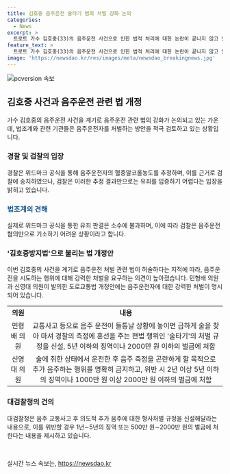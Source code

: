 ```yaml
---
title: 김호중 음주운전 술타기 범죄 처벌 강화 논의
categories:
  - News
excerpt: >
  트로트 가수 김호중(33)의 음주운전 사건으로 인한 법적 처리에 대한 논란이 끝나지 않고 있다. 김호중씨의 음주운전 혐의가 적용되지 않은 것에 대한 국민들의 지적이 높아지면서 법 강화를 요구하는 목소리도 나오고 있다. 이에 따라 술 타기를 시도하는 음주운전자를 처벌하는 방향으로 법률 개정을 추진하며, 관련 법안이 국회에 상정되었다. 이에 대한 관련 당국의 입장 및 대응은 계속해서 이슈가 될 전망이다.
feature_text: >
  트로트 가수 김호중(33)의 음주운전 사건으로 인한 법적 처리에 대한 논란이 끝나지 않고 있다. 김호중씨의 음주운전 혐의가 적용되지 않은 것에 대한 국민들의 지적이 높아지면서 법 강화를 요구하는 목소리도 나오고 있다. 이에 따라 술 타기를 시도하는 음주운전자를 처벌하는 방향으로 법률 개정을 추진하며, 관련 법안이 국회에 상정되었다. 이에 대한 관련 당국의 입장 및 대응은 계속해서 이슈가 될 전망이다.
image: 'https://newsdao.kr/res/images/meta/newsdao_breakingnews.jpg'
---
```


<p><img src="https://newsdao.kr/res/images/meta/newsdao_breakingnews.jpg" alt="pcversion 속보" /></p>

<h2 data-ke-size="size26">김호중 사건과 음주운전 관련 법 개정</h2>

<p data-ke-size="size16">가수 김호중의 음주운전 사건을 계기로 음주운전 관련 법의 강화가 논의되고 있는 가운데, 법조계와 관련 기관들은 음주운전자를 처벌하는 방안을 적극 검토하고 있는 상황입니다.</p>

<h3><b>경찰 및 검찰의 입장</b></h3>

<p data-ke-size="size16">경찰은 위드마크 공식을 통해 음주운전자의 혈중알코올농도를 추정하며, 이를 근거로 검찰에 송치하였으나, 검찰은 이러한 추정 결과만으로는 유죄를 입증하기 어렵다는 입장을 밝히고 있습니다.</p>

<h3><span style="color: #1a5490;"><b>법조계의 견해</b></span></h3>

<p data-ke-size="size16">실제로 위드마크 공식을 통한 유죄 판결은 소수에 불과하며, 이에 따라 검찰은 음주운전 혐의만으로 기소하기 어려운 상황이라고 합니다.</p>

<h3><b>'김호중방지법'으로 불리는 법 개정안</b></h3>

<p data-ke-size="size16">이번 김호중의 사건을 계기로 음주운전 처벌 관련 법이 허술하다는 지적에 따라, 음주운전을 시도하는 행위에 대해 강력한 처벌을 요구하는 의견이 높아졌습니다. 민형배 의원과 신영대 의원이 발의한 도로교통법 개정안에는 음주운전자에 대한 강력한 처벌이 명시되어 있습니다.</p>

<table>
    <tr>
        <td style="text-align: center; height: 17px;"><b>의원</b></td>
        <td style="text-align: center; height: 17px;"><b>내용</b></td>
    </tr>
    <tr>
        <td style="text-align: center; height: 17px;">민형배 의원</td>
        <td style="text-align: center; height: 17px;">교통사고 등으로 음주 운전이 들통날 상황에 놓이면 급하게 술을 찾아 마셔 경찰의 측정에 혼선을 주는 편법 행위인 '술타기'의 처벌 규정을 신설, 5년 이하의 징역이나 2000만 원 이하의 벌금에 처함</td>
    </tr>
    <tr>
        <td style="text-align: center; height: 17px;">신영대 의원</td>
        <td style="text-align: center; height: 17px;">술에 취한 상태에서 운전한 후 음주 측정을 곤란하게 할 목적으로 추가 음주하는 행위를 명확히 금지하고, 위반 시 2년 이상 5년 이하의 징역이나 1000만 원 이상 2000만 원 이하의 벌금에 처함</td>
    </tr>
</table>

<h3><b>대검찰청의 건의</b></h3>

<p data-ke-size="size16">대검찰청은 음주 교통사고 후 의도적 추가 음주에 대한 형사처벌 규정을 신설해달라는 내용으로, 이를 위반할 경우 1년∼5년의 징역 또는 500만 원∼2000만 원의 벌금에 처한다는 내용을 제시하고 있습니다.</p>

<p><p data-ke-size="size16">&nbsp;</p></p>
실시간 뉴스 속보는, <a href="https://newsdao.kr" rel="dofollow">https://newsdao.kr</a>


